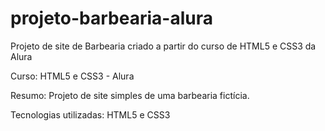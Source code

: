 # projeto-barbearia-alura
Projeto de site de Barbearia criado a partir do curso de HTML5 e CSS3 da Alura

Curso: HTML5 e CSS3 - Alura

Resumo:
Projeto de site simples de uma barbearia fictícia.

Tecnologias utilizadas: HTML5 e CSS3


